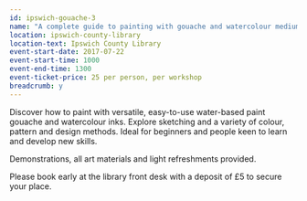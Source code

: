```yaml
---
id: ipswich-gouache-3
name: "A complete guide to painting with gouache and watercolour mediums with artist Amy Beckwith"
location: ipswich-county-library
location-text: Ipswich County Library
event-start-date: 2017-07-22
event-start-time: 1000
event-end-time: 1300
event-ticket-price: 25 per person, per workshop
breadcrumb: y
---
```


Discover how to paint with versatile, easy-to-use water-based paint gouache and watercolour inks. Explore sketching and a variety of colour, pattern and design methods. Ideal for beginners and people keen to learn and develop new skills.

Demonstrations, all art materials and light refreshments provided.

Please book early at the library front desk with a deposit of £5 to secure your place.
